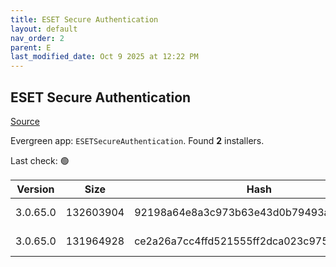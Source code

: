 ```yaml
---
title: ESET Secure Authentication
layout: default
nav_order: 2
parent: E
last_modified_date: Oct 9 2025 at 12:22 PM
---
```


## ESET Secure Authentication

[Source](https://www.eset.com/au/business/download/secure-authentication/)

Evergreen app: `ESETSecureAuthentication`. Found **2** installers.

Last check: 🟢

| Version  | Size      | Hash                                     | Language | Architecture | Type | URI                                                                                                                                                                                              |
| -------- | --------- | ---------------------------------------- | -------- | ------------ | ---- | ------------------------------------------------------------------------------------------------------------------------------------------------------------------------------------------------ |
| 3.0.65.0 | 132603904 | 92198a64e8a3c973b63e43d0b79493a42c4510df | en_US    | x64          | msi  | [https://repository.eset.com/v1/com/eset/apps/business/esa/windows/v3/3.0.65.0/esa_nt64_enu.msi](https://repository.eset.com/v1/com/eset/apps/business/esa/windows/v3/3.0.65.0/esa_nt64_enu.msi) |
| 3.0.65.0 | 131964928 | ce2a26a7cc4ffd521555ff2dca023c975e3e1fb1 | en_US    | x86          | msi  | [https://repository.eset.com/v1/com/eset/apps/business/esa/windows/v3/3.0.65.0/esa_nt32_enu.msi](https://repository.eset.com/v1/com/eset/apps/business/esa/windows/v3/3.0.65.0/esa_nt32_enu.msi) |
